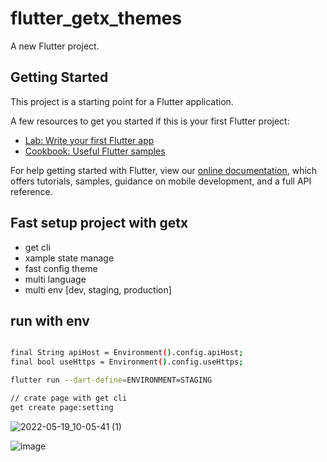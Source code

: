 # flutter_getx_themes

A new Flutter project.

## Getting Started

This project is a starting point for a Flutter application.

A few resources to get you started if this is your first Flutter project:

- [Lab: Write your first Flutter app](https://flutter.dev/docs/get-started/codelab)
- [Cookbook: Useful Flutter samples](https://flutter.dev/docs/cookbook)

For help getting started with Flutter, view our
[online documentation](https://flutter.dev/docs), which offers tutorials,
samples, guidance on mobile development, and a full API reference.

## Fast setup project with getx
- get cli
- xample state manage
- fast config theme
- multi language
- multi env [dev, staging, production]



## run with env
```bash

final String apiHost = Environment().config.apiHost;
final bool useHttps = Environment().config.useHttps;

flutter run --dart-define=ENVIRONMENT=STAGING

// crate page with get cli
get create page:setting

```

![2022-05-19_10-05-41 (1)](https://user-images.githubusercontent.com/18229355/169195800-ede5fa5d-79fe-4e0e-9e3b-a4fe1d84eee5.gif)

![image](https://user-images.githubusercontent.com/18229355/168621168-0b1c2a77-fe27-4a88-9cc3-1e150e7d3216.png)
